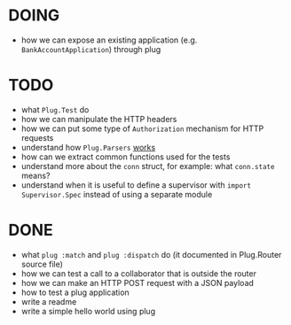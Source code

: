 # DOING

- how we can expose an existing application (e.g. `BankAccountApplication`) through plug

# TODO

- what `Plug.Test` do
- how we can manipulate the HTTP headers
- how we can put some type of `Authorization` mechanism for HTTP requests
- understand how `Plug.Parsers` [works](https://stackoverflow.com/questions/45154121/how-do-you-set-the-body-of-a-post-request-in-an-elixir-plug-test)
- how can we extract common functions used for the tests
- understand more about the `conn` struct, for example: what `conn.state` means?
- understand when it is useful to define a supervisor with `import Supervisor.Spec` instead of using a separate module

# DONE

- what `plug :match` and `plug :dispatch` do (it documented in Plug.Router source file)
- how we can test a call to a collaborator that is outside the router
- how we can make an HTTP POST request with a JSON payload
- how to test a plug application
- write a readme
- write a simple hello world using plug
